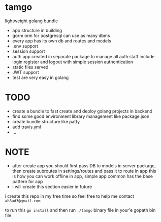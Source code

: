 # tamgo
lightweight golang bundle
- app structure in building
- gorm orm for postgresql can use as many dbms 
- every app has its own db and routes and models
- .env support
- session support
- auth app created in separate package to manage all auth staff include login register and logout with simple session 
authentication
- static files served
- JWT support
- test are very easy in golang

# TODO
- create a bundle to fast create and deploy golang projects in backend
- find some good environment library management like package.json
- create bundle structure like patty
- add travis.yml
- ...


# NOTE
- after create app you should first pass DB to models in server package, then create subroutes in settings/routes  and pass it to route in app this is
how you can work offline in app, simple app common has the base pattern for app
- i will create this section easier in future



i create this repo in my free time so feel free to help me
contact `ah8ad3@gmail.com`


to run this
`go install` and then run `./tamgo` binary file in your'e gopath bin file